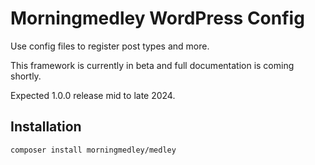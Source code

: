 # Morningmedley WordPress Config

Use config files to register post types and more.

This framework is currently in beta and full documentation is coming shortly.

Expected 1.0.0 release mid to late 2024.

## Installation
`composer install morningmedley/medley`
